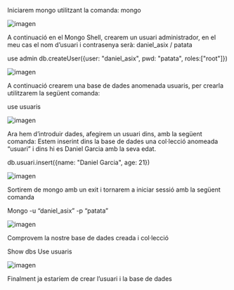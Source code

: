 Iniciarem mongo utilitzant la comanda: mongo

![imagen](https://user-images.githubusercontent.com/61557739/154851717-cf97fc8c-0570-4d87-8360-1ff7c5e80c1d.png)

A continuació en el Mongo Shell, crearem un usuari administrador, en el meu cas el nom d’usuari i contrasenya serà: daniel_asix / patata

use admin
db.createUser({user: "daniel_asix", pwd: "patata", roles:["root"]})

![imagen](https://user-images.githubusercontent.com/61557739/154851735-a4630bd3-4d7f-4fe7-8f04-5943ae86480a.png)

A continuació crearem una base de dades anomenada usuaris, per crearla utilitzarem la següent comanda:

use usuaris

![imagen](https://user-images.githubusercontent.com/61557739/154851749-c6bad915-ab66-4ba0-9b10-62897c42dede.png)

Ara hem d’introduir dades, afegirem un usuari dins, amb la següent comanda:
Estem inserint dins la base de dades una col·lecció anomeada “usuari” i dins hi es Daniel Garcia amb la seva edat.

db.usuari.insert({name: "Daniel Garcia", age: 21})

![imagen](https://user-images.githubusercontent.com/61557739/154851771-ce057392-3a30-4c81-9b30-a1caceee9c19.png)

Sortirem de mongo amb un exit i tornarem a iniciar sessió amb la següent comanda

Mongo -u “daniel_asix” -p “patata”

![imagen](https://user-images.githubusercontent.com/61557739/154851789-90efc835-8b52-4e74-8511-94fef2f5414a.png)

Comprovem la nostre base de dades creada i col·lecció

Show dbs
Use usuaris

![imagen](https://user-images.githubusercontent.com/61557739/154851798-7cdbe631-56e8-490a-921e-0eadad11b8b1.png)

Finalment ja estaríem de crear l’usuari i la base de dades

